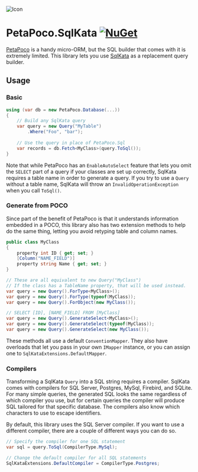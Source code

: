 ![Icon](https://github.com/asherber/PetaPoco.SqlKata/raw/master/media/database-64.png)

# PetaPoco.SqlKata [![NuGet](https://img.shields.io/nuget/v/PetaPoco.SqlKata.svg)](https://nuget.org/packages/PetaPoco.SqlKata)

[PetaPoco](https://github.com/CollaboratingPlatypus/PetaPoco) is a handy micro-ORM, but the SQL builder that comes with it is extremely limited. This library lets you use [SqlKata](https://sqlkata.com) as a replacement query builder.

## Usage

### Basic

```csharp
using (var db = new PetaPoco.Database(...))
{
    // Build any SqlKata query
    var query = new Query("MyTable")
        .Where("Foo", "bar");
    
    // Use the query in place of PetaPoco.Sql
    var records = db.Fetch<MyClass>(query.ToSql());
}

```

Note that while PetaPoco has an `EnableAutoSelect` feature that lets you omit the `SELECT` part of a query if your classes are set up correctly, SqlKata requires a table name in order to generate a query. If you try to use a `Query` without a table name, SqlKata will throw an `InvalidOperationException` when you call `ToSql()`.

### Generate from POCO

Since part of the benefit of PetaPoco is that it understands information embedded in a POCO, this library also has two extension methods to help do the same thing, letting you avoid retyping table and column names.

```csharp
public class MyClass
{
    property int ID { get; set; }
    [Column("NAME_FIELD")]
    property string Name { get; set; }
}

// These are all equivalent to new Query("MyClass")
// If the class has a TableName property, that will be used instead.
var query = new Query().ForType<MyClass>();
var query = new Query().ForType(typeof(MyClass));
var query = new Query().ForObject(new MyClass());

// SELECT [ID], [NAME_FIELD] FROM [MyClass]
var query = new Query().GenerateSelect<MyClass>();  
var query = new Query().GenerateSelect(typeof(MyClass));
var query = new Query().GenerateSelect(new MyClass());

```

These methods all use a default `ConventionMapper`. They also have overloads that let you pass in your own `IMapper` instance, or you can assign one to `SqlKataExtensions.DefaultMapper`.

### Compilers

Transforming a SqlKata `Query` into a SQL string requires a compiler. SqlKata comes with compilers for SQL Server, Postgres, MySql, Firebird, and SQLite. For many simple queries, the generated SQL looks the same regardless of which compiler you use, but for certain queries the compiler will produce SQL tailored for that specific database. The compilers also know which characters to use to escape identifiers.

By default, this library uses the SQL Server compiler. If you want to use a different compiler, there are a couple of different ways you can do so.

```csharp
// Specify the compiler for one SQL statement
var sql = query.ToSql(CompilerType.MySql);

// Change the default compiler for all SQL statements
SqlKataExtensions.DefaultCompiler = CompilerType.Postgres;
```

